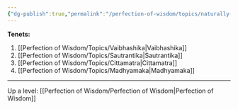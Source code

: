 ```yaml
---
{"dg-publish":true,"permalink":"/perfection-of-wisdom/topics/naturally-abiding-lineage-the-support-for-mahayana-practices/"}
---
```


**Tenets:**
1. [[Perfection of Wisdom/Topics/Vaibhashika\|Vaibhashika]]
2. [[Perfection of Wisdom/Topics/Sautrantika\|Sautrantika]]
3. [[Perfection of Wisdom/Topics/Cittamatra\|Cittamatra]]
4. [[Perfection of Wisdom/Topics/Madhyamaka\|Madhyamaka]]

---
Up a level: [[Perfection of Wisdom/Perfection of Wisdom\|Perfection of Wisdom]]